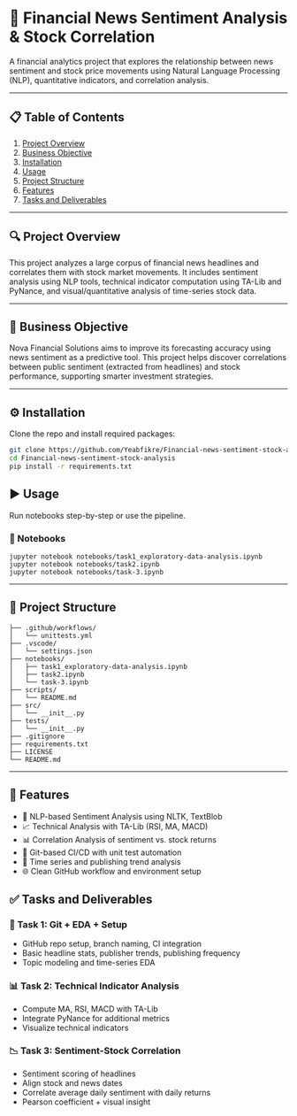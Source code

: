 # 📰 Financial News Sentiment Analysis & Stock Correlation

A financial analytics project that explores the relationship between news sentiment and stock price movements using Natural Language Processing (NLP), quantitative indicators, and correlation analysis.

---

## 📋 Table of Contents

1. [Project Overview](#project-overview)  
2. [Business Objective](#business-objective)  
3. [Installation](#installation)  
4. [Usage](#usage)  
5. [Project Structure](#project-structure)  
6. [Features](#features)  
7. [Tasks and Deliverables](#tasks-and-deliverables)  
---

## 🔍 Project Overview

This project analyzes a large corpus of financial news headlines and correlates them with stock market movements. It includes sentiment analysis using NLP tools, technical indicator computation using TA-Lib and PyNance, and visual/quantitative analysis of time-series stock data.

---

## 🎯 Business Objective

Nova Financial Solutions aims to improve its forecasting accuracy using news sentiment as a predictive tool. This project helps discover correlations between public sentiment (extracted from headlines) and stock performance, supporting smarter investment strategies.

---

## ⚙️ Installation

Clone the repo and install required packages:

```bash
git clone https://github.com/Yeabfikre/Financial-news-sentiment-stock-analysis.git
cd Financial-news-sentiment-stock-analysis
pip install -r requirements.txt
```

## ▶️ Usage
Run notebooks step-by-step or use the pipeline.

### 📘 Notebooks
```
jupyter notebook notebooks/task1_exploratory-data-analysis.ipynb
jupyter notebook notebooks/task2.ipynb
jupyter notebook notebooks/task-3.ipynb
```
---
## 📁 Project Structure
```text
├── .github/workflows/
│   └── unittests.yml
├── .vscode/
│   └── settings.json
├── notebooks/
│   ├── task1_exploratory-data-analysis.ipynb
│   ├── task2.ipynb
│   └── task-3.ipynb
├── scripts/
│   └── README.md
├── src/
│   └── __init__.py
├── tests/
│   └── __init__.py
├── .gitignore                        
├── requirements.txt
├── LICENSE
└── README.md
```
---
## 🌟 Features
- 🧠 NLP-based Sentiment Analysis using NLTK, TextBlob
- 📈 Technical Analysis with TA-Lib (RSI, MA, MACD)
- 📊 Correlation Analysis of sentiment vs. stock returns
- 🧪 Git-based CI/CD with unit test automation
- 📅 Time series and publishing trend analysis
- 🌐 Clean GitHub workflow and environment setup

## ✅ Tasks and Deliverables
### 🔧 Task 1: Git + EDA + Setup
- GitHub repo setup, branch naming, CI integration
- Basic headline stats, publisher trends, publishing frequency
- Topic modeling and time-series EDA

### 📊 Task 2: Technical Indicator Analysis
- Compute MA, RSI, MACD with TA-Lib
- Integrate PyNance for additional metrics
- Visualize technical indicators

### 📉 Task 3: Sentiment-Stock Correlation
- Sentiment scoring of headlines
- Align stock and news dates
- Correlate average daily sentiment with daily returns
- Pearson coefficient + visual insight

